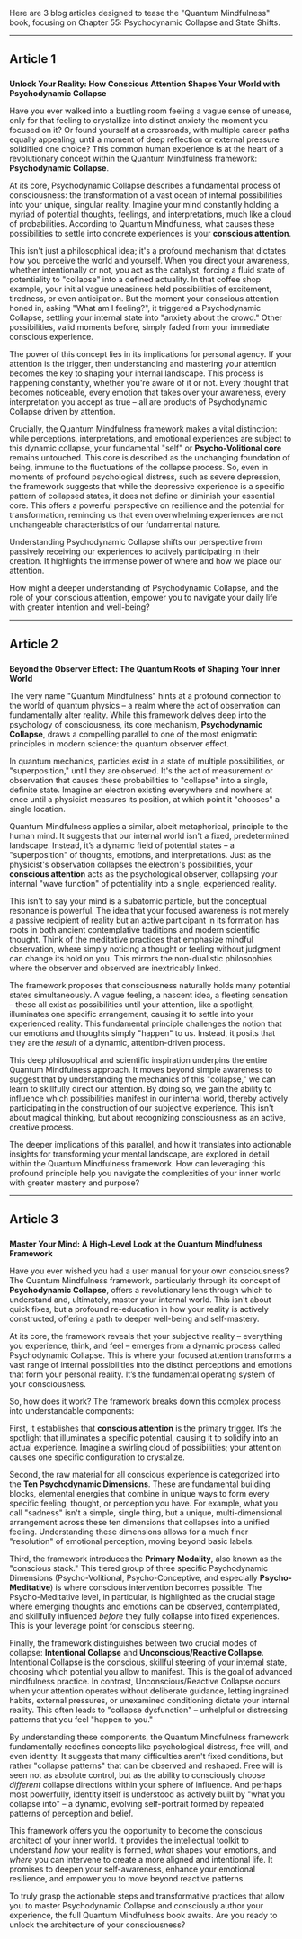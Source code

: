 Here are 3 blog articles designed to tease the "Quantum Mindfulness" book, focusing on Chapter 55: Psychodynamic Collapse and State Shifts.

---

## Article 1

###
**Unlock Your Reality: How Conscious Attention Shapes Your World with Psychodynamic Collapse**



Have you ever walked into a bustling room feeling a vague sense of unease, only for that feeling to crystallize into distinct anxiety the moment you focused on it? Or found yourself at a crossroads, with multiple career paths equally appealing, until a moment of deep reflection or external pressure solidified one choice? This common human experience is at the heart of a revolutionary concept within the Quantum Mindfulness framework: **Psychodynamic Collapse**.

At its core, Psychodynamic Collapse describes a fundamental process of consciousness: the transformation of a vast ocean of internal possibilities into your unique, singular reality. Imagine your mind constantly holding a myriad of potential thoughts, feelings, and interpretations, much like a cloud of probabilities. According to Quantum Mindfulness, what causes these possibilities to settle into concrete experiences is your **conscious attention**.

This isn't just a philosophical idea; it's a profound mechanism that dictates how you perceive the world and yourself. When you direct your awareness, whether intentionally or not, you act as the catalyst, forcing a fluid state of potentiality to "collapse" into a defined actuality. In that coffee shop example, your initial vague uneasiness held possibilities of excitement, tiredness, or even anticipation. But the moment your conscious attention honed in, asking "What am I feeling?", it triggered a Psychodynamic Collapse, settling your internal state into "anxiety about the crowd." Other possibilities, valid moments before, simply faded from your immediate conscious experience.

The power of this concept lies in its implications for personal agency. If your attention is the trigger, then understanding and mastering your attention becomes the key to shaping your internal landscape. This process is happening constantly, whether you're aware of it or not. Every thought that becomes noticeable, every emotion that takes over your awareness, every interpretation you accept as true – all are products of Psychodynamic Collapse driven by attention.

Crucially, the Quantum Mindfulness framework makes a vital distinction: while perceptions, interpretations, and emotional experiences are subject to this dynamic collapse, your fundamental "self" or **Psycho-Volitional core** remains untouched. This core is described as the unchanging foundation of being, immune to the fluctuations of the collapse process. So, even in moments of profound psychological distress, such as severe depression, the framework suggests that while the depressive experience is a specific pattern of collapsed states, it does not define or diminish your essential core. This offers a powerful perspective on resilience and the potential for transformation, reminding us that even overwhelming experiences are not unchangeable characteristics of our fundamental nature.

Understanding Psychodynamic Collapse shifts our perspective from passively receiving our experiences to actively participating in their creation. It highlights the immense power of where and how we place our attention.

How might a deeper understanding of Psychodynamic Collapse, and the role of your conscious attention, empower you to navigate your daily life with greater intention and well-being?

---

## Article 2

###
**Beyond the Observer Effect: The Quantum Roots of Shaping Your Inner World**



The very name "Quantum Mindfulness" hints at a profound connection to the world of quantum physics – a realm where the act of observation can fundamentally alter reality. While this framework delves deep into the psychology of consciousness, its core mechanism, **Psychodynamic Collapse**, draws a compelling parallel to one of the most enigmatic principles in modern science: the quantum observer effect.

In quantum mechanics, particles exist in a state of multiple possibilities, or "superposition," until they are observed. It's the act of measurement or observation that causes these probabilities to "collapse" into a single, definite state. Imagine an electron existing everywhere and nowhere at once until a physicist measures its position, at which point it "chooses" a single location.

Quantum Mindfulness applies a similar, albeit metaphorical, principle to the human mind. It suggests that our internal world isn't a fixed, predetermined landscape. Instead, it’s a dynamic field of potential states – a "superposition" of thoughts, emotions, and interpretations. Just as the physicist's observation collapses the electron's possibilities, your **conscious attention** acts as the psychological observer, collapsing your internal "wave function" of potentiality into a single, experienced reality.

This isn't to say your mind is a subatomic particle, but the conceptual resonance is powerful. The idea that your focused awareness is not merely a passive recipient of reality but an active participant in its formation has roots in both ancient contemplative traditions and modern scientific thought. Think of the meditative practices that emphasize mindful observation, where simply noticing a thought or feeling without judgment can change its hold on you. This mirrors the non-dualistic philosophies where the observer and observed are inextricably linked.

The framework proposes that consciousness naturally holds many potential states simultaneously. A vague feeling, a nascent idea, a fleeting sensation – these all exist as possibilities until your attention, like a spotlight, illuminates one specific arrangement, causing it to settle into your experienced reality. This fundamental principle challenges the notion that our emotions and thoughts simply "happen" to us. Instead, it posits that they are the *result* of a dynamic, attention-driven process.

This deep philosophical and scientific inspiration underpins the entire Quantum Mindfulness approach. It moves beyond simple awareness to suggest that by understanding the mechanics of this "collapse," we can learn to skillfully direct our attention. By doing so, we gain the ability to influence which possibilities manifest in our internal world, thereby actively participating in the construction of our subjective experience. This isn't about magical thinking, but about recognizing consciousness as an active, creative process.

The deeper implications of this parallel, and how it translates into actionable insights for transforming your mental landscape, are explored in detail within the Quantum Mindfulness framework. How can leveraging this profound principle help you navigate the complexities of your inner world with greater mastery and purpose?

---

## Article 3

###
**Master Your Mind: A High-Level Look at the Quantum Mindfulness Framework**



Have you ever wished you had a user manual for your own consciousness? The Quantum Mindfulness framework, particularly through its concept of **Psychodynamic Collapse**, offers a revolutionary lens through which to understand and, ultimately, master your internal world. This isn't about quick fixes, but a profound re-education in how your reality is actively constructed, offering a path to deeper well-being and self-mastery.

At its core, the framework reveals that your subjective reality – everything you experience, think, and feel – emerges from a dynamic process called Psychodynamic Collapse. This is where your focused attention transforms a vast range of internal possibilities into the distinct perceptions and emotions that form your personal reality. It’s the fundamental operating system of your consciousness.

So, how does it work? The framework breaks down this complex process into understandable components:

First, it establishes that **conscious attention** is the primary trigger. It’s the spotlight that illuminates a specific potential, causing it to solidify into an actual experience. Imagine a swirling cloud of possibilities; your attention causes one specific configuration to crystalize.

Second, the raw material for all conscious experience is categorized into the **Ten Psychodynamic Dimensions**. These are fundamental building blocks, elemental energies that combine in unique ways to form every specific feeling, thought, or perception you have. For example, what you call "sadness" isn't a simple, single thing, but a unique, multi-dimensional arrangement across these ten dimensions that collapses into a unified feeling. Understanding these dimensions allows for a much finer "resolution" of emotional perception, moving beyond basic labels.

Third, the framework introduces the **Primary Modality**, also known as the "conscious stack." This tiered group of three specific Psychodynamic Dimensions (Psycho-Volitional, Psycho-Conceptive, and especially **Psycho-Meditative**) is where conscious intervention becomes possible. The Psycho-Meditative level, in particular, is highlighted as the crucial stage where emerging thoughts and emotions can be observed, contemplated, and skillfully influenced *before* they fully collapse into fixed experiences. This is your leverage point for conscious steering.

Finally, the framework distinguishes between two crucial modes of collapse: **Intentional Collapse** and **Unconscious/Reactive Collapse**. Intentional Collapse is the conscious, skillful steering of your internal state, choosing which potential you allow to manifest. This is the goal of advanced mindfulness practice. In contrast, Unconscious/Reactive Collapse occurs when your attention operates without deliberate guidance, letting ingrained habits, external pressures, or unexamined conditioning dictate your internal reality. This often leads to "collapse dysfunction" – unhelpful or distressing patterns that you feel "happen to you."

By understanding these components, the Quantum Mindfulness framework fundamentally redefines concepts like psychological distress, free will, and even identity. It suggests that many difficulties aren't fixed conditions, but rather "collapse patterns" that can be observed and reshaped. Free will is seen not as absolute control, but as the ability to consciously choose *different* collapse directions within your sphere of influence. And perhaps most powerfully, identity itself is understood as actively built by "what you collapse into" – a dynamic, evolving self-portrait formed by repeated patterns of perception and belief.

This framework offers you the opportunity to become the conscious architect of your inner world. It provides the intellectual toolkit to understand *how* your reality is formed, *what* shapes your emotions, and *where* you can intervene to create a more aligned and intentional life. It promises to deepen your self-awareness, enhance your emotional resilience, and empower you to move beyond reactive patterns.

To truly grasp the actionable steps and transformative practices that allow you to master Psychodynamic Collapse and consciously author your experience, the full Quantum Mindfulness book awaits. Are you ready to unlock the architecture of your consciousness?